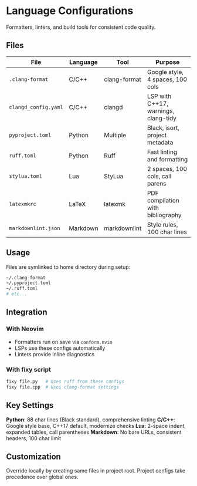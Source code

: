 # Language Configurations

Formatters, linters, and build tools for consistent code quality.

## Files

| File                 | Language | Tool         | Purpose                              |
| -------------------- | -------- | ------------ | ------------------------------------ |
| `.clang-format`      | C/C++    | clang-format | Google style, 4 spaces, 100 cols     |
| `clangd_config.yaml` | C/C++    | clangd       | LSP with C++17, warnings, clang-tidy |
| `pyproject.toml`     | Python   | Multiple     | Black, isort, project metadata       |
| `ruff.toml`          | Python   | Ruff         | Fast linting and formatting          |
| `stylua.toml`        | Lua      | StyLua       | 2 spaces, 100 cols, call parens      |
| `latexmkrc`          | LaTeX    | latexmk      | PDF compilation with bibliography    |
| `markdownlint.json`  | Markdown | markdownlint | Style rules, 100 char lines          |

## Usage

Files are symlinked to home directory during setup:

```bash
~/.clang-format
~/.pyproject.toml
~/.ruff.toml
# etc...
```

## Integration

### With Neovim

- Formatters run on save via `conform.nvim`
- LSPs use these configs automatically
- Linters provide inline diagnostics

### With fixy script

```bash
fixy file.py   # Uses ruff from these configs
fixy file.cpp  # Uses clang-format settings
```

## Key Settings

**Python**: 88 char lines (Black standard), comprehensive linting
**C/C++**: Google style base, C++17 default, modernize checks
**Lua**: 2-space indent, expanded tables, call parentheses
**Markdown**: No bare URLs, consistent headers, 100 char limit

## Customization

Override locally by creating same files in project root.
Project configs take precedence over global ones.
